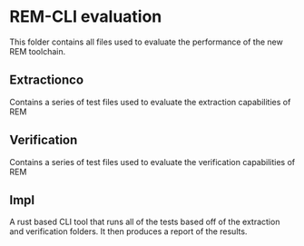 # REM-CLI evaluation

This folder contains all files used to evaluate the performance of the new REM
toolchain.

## Extractionco

Contains a series of test files used to evaluate the extraction capabilities of
REM

## Verification

Contains a series of test files used to evaluate the verification capabilities of
REM

## Impl

A rust based CLI tool that runs all of the tests based off of the extraction and
verification folders. It then produces a report of the results.